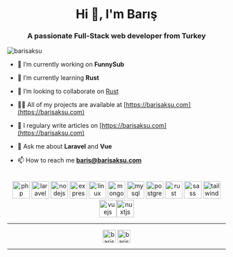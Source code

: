 <h1 align="center">Hi 👋, I'm Barış</h1>
<h3 align="center">A passionate Full-Stack web developer from Turkey</h3>

<p align="left"> <img src="https://komarev.com/ghpvc/?username=barisaksu" alt="barisaksu" /> </p>

- 🔭 I’m currently working on **FunnySub**

- 🌱 I’m currently learning **Rust**

- 👯 I’m looking to collaborate on [Rust](https://github.com/rust-lang/rust)

- 👨‍💻 All of my projects are available at [https://barisaksu.com](https://barisaksu.com)

- 📝 I regulary write articles on [https://barisaksu.com](https://barisaksu.com)

- 💬 Ask me about **Laravel** and **Vue**

- 📫 How to reach me **baris@barisaksu.com**

<p style="padding-top:20px;" align="center">
<img src="https://devicons.github.io/devicon/devicon.git/icons/php/php-original.svg" alt="php" width="40" height="40"/>
<img src="https://devicons.github.io/devicon/devicon.git/icons/laravel/laravel-plain-wordmark.svg" alt="laravel" width="40" height="40"/>
<img src="https://devicons.github.io/devicon/devicon.git/icons/nodejs/nodejs-original-wordmark.svg" alt="nodejs" width="40" height="40"/>  <img src="https://devicons.github.io/devicon/devicon.git/icons/express/express-original-wordmark.svg" alt="express" width="40" height="40"/>  <img src="https://devicons.github.io/devicon/devicon.git/icons/linux/linux-original.svg" alt="linux" width="40" height="40"/> <img src="https://devicons.github.io/devicon/devicon.git/icons/mongodb/mongodb-original-wordmark.svg" alt="mongodb" width="40" height="40"/> <img src="https://devicons.github.io/devicon/devicon.git/icons/mysql/mysql-original-wordmark.svg" alt="mysql" width="40" height="40"/> <img src="https://devicons.github.io/devicon/devicon.git/icons/postgresql/postgresql-original-wordmark.svg" alt="postgresql" width="40" height="40"/> <img src="https://devicons.github.io/devicon/devicon.git/icons/rust/rust-plain.svg" alt="rust" width="40" height="40"/> <img src="https://devicons.github.io/devicon/devicon.git/icons/sass/sass-original.svg" alt="sass" width="40" height="40"/> <img src="https://www.vectorlogo.zone/logos/tailwindcss/tailwindcss-icon.svg" alt="tailwind" width="40" height="40"/> <img src="https://devicons.github.io/devicon/devicon.git/icons/vuejs/vuejs-original-wordmark.svg" alt="vuejs" width="40" height="40"/><img src="https://www.vectorlogo.zone/logos/nuxtjs/nuxtjs-icon.svg" alt="nuxtjs" width="40" height="40"/></p>
<hr>
<p align="center">
<a href="https://dev.to/baris" target="blank"><img align="center" src="https://cdn.jsdelivr.net/npm/simple-icons@3.0.1/icons/dev-dot-to.svg" alt="baris" height="30" width="30" /></a>
<a href="https://instagram.com/barissaksu" target="blank"><img align="center" src="https://cdn.jsdelivr.net/npm/simple-icons@3.0.1/icons/instagram.svg" alt="barissaksu" height="30" width="30" /></a>
</p>
<hr>
